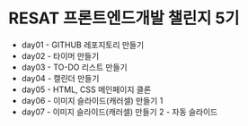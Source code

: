 # RESAT 프론트엔드개발 챌린지 5기

- day01 - GITHUB 레포지토리 만들기
- day02 - 타이머 만들기
- day03 - TO-DO 리스트 만들기
- day04 - 캘린더 만들기
- day05 - HTML, CSS 메인페이지 클론
- day06 - 이미지 슬라이드(캐러셀) 만들기 1
- day07 - 이미지 슬라이드(캐러셀) 만들기 2 - 자동 슬라이드
